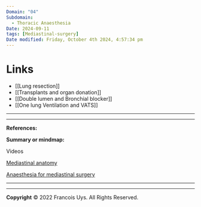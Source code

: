 ```yaml
---
Domain: "04"
Subdomain:
  - Thoracic Anaesthesia
Date: 2024-09-11
tags: [Mediastinal-surgery]
Date modified: Friday, October 4th 2024, 4:57:34 pm
---
```


# Links
- [[Lung resection]]
- [[Transplants and organ donation]]
- [[Double lumen and Bronchial blocker]]
- [[One lung Ventilation and VATS]]

---

---
**References:**

**Summary or mindmap:**

Videos

[Mediastinal anatomy](https://www.youtube.com/watch?v=JJn-KgKznu4)

[Anaesthesia for mediastinal surgery](https://www.youtube.com/watch?v=Ps1lwLZQndM&embeds_referring_euri=https%3A%2F%2Fcardiothoracicanaesthesia.com%2F&source_ve_path=Mjg2NjY)

------------------------------------------------------------------------------------------------------------------------------------------------------------------------------------------------------------------------------


---

**Copyright**
© 2022 Francois Uys. All Rights Reserved.
